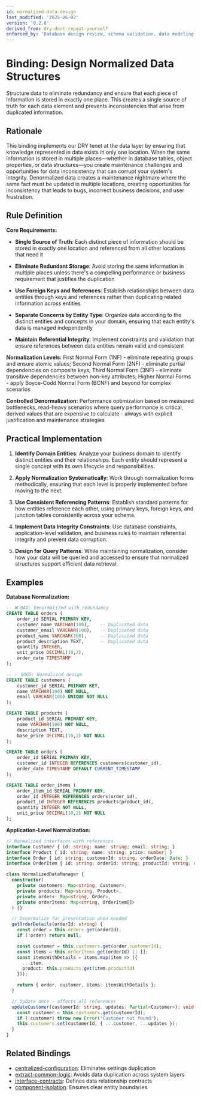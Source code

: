 ```yaml
---
id: normalized-data-design
last_modified: '2025-06-02'
version: '0.2.0'
derived_from: dry-dont-repeat-yourself
enforced_by: 'Database design review, schema validation, data modeling tools'
---
```

# Binding: Design Normalized Data Structures

Structure data to eliminate redundancy and ensure that each piece of information is stored in exactly one place. This creates a single source of truth for each data element and prevents inconsistencies that arise from duplicated information.

## Rationale

This binding implements our DRY tenet at the data layer by ensuring that knowledge represented in data exists in only one location. When the same information is stored in multiple places—whether in database tables, object properties, or data structures—you create maintenance challenges and opportunities for data inconsistency that can corrupt your system's integrity. Denormalized data creates a maintenance nightmare where the same fact must be updated in multiple locations, creating opportunities for inconsistency that leads to bugs, incorrect business decisions, and user frustration.

## Rule Definition

**Core Requirements:**

- **Single Source of Truth**: Each distinct piece of information should be stored in exactly one location and referenced from all other locations that need it

- **Eliminate Redundant Storage**: Avoid storing the same information in multiple places unless there's a compelling performance or business requirement that justifies the duplication

- **Use Foreign Keys and References**: Establish relationships between data entities through keys and references rather than duplicating related information across entities

- **Separate Concerns by Entity Type**: Organize data according to the distinct entities and concepts in your domain, ensuring that each entity's data is managed independently

- **Maintain Referential Integrity**: Implement constraints and validation that ensure references between data entities remain valid and consistent

**Normalization Levels:** First Normal Form (1NF) - eliminate repeating groups and ensure atomic values; Second Normal Form (2NF) - eliminate partial dependencies on composite keys; Third Normal Form (3NF) - eliminate transitive dependencies between non-key attributes; Higher Normal Forms - apply Boyce-Codd Normal Form (BCNF) and beyond for complex scenarios

**Controlled Denormalization:** Performance optimization based on measured bottlenecks, read-heavy scenarios where query performance is critical, derived values that are expensive to calculate - always with explicit justification and maintenance strategies

## Practical Implementation

1. **Identify Domain Entities**: Analyze your business domain to identify distinct entities and their relationships. Each entity should represent a single concept with its own lifecycle and responsibilities.

2. **Apply Normalization Systematically**: Work through normalization forms methodically, ensuring that each level is properly implemented before moving to the next.

3. **Use Consistent Referencing Patterns**: Establish standard patterns for how entities reference each other, using primary keys, foreign keys, and junction tables consistently across your schema.

4. **Implement Data Integrity Constraints**: Use database constraints, application-level validation, and business rules to maintain referential integrity and prevent data corruption.

5. **Design for Query Patterns**: While maintaining normalization, consider how your data will be queried and accessed to ensure that normalized structures support efficient data retrieval.

## Examples

**Database Normalization:**
```sql
-- ❌ BAD: Denormalized with redundancy
CREATE TABLE orders (
    order_id SERIAL PRIMARY KEY,
    customer_name VARCHAR(100),    -- Duplicated data
    customer_email VARCHAR(100),   -- Duplicated data
    product_name VARCHAR(100),     -- Duplicated data
    product_description TEXT,      -- Duplicated data
    quantity INTEGER,
    unit_price DECIMAL(10,2),
    order_date TIMESTAMP
);

-- ✅ GOOD: Normalized design
CREATE TABLE customers (
    customer_id SERIAL PRIMARY KEY,
    name VARCHAR(100) NOT NULL,
    email VARCHAR(100) UNIQUE NOT NULL
);

CREATE TABLE products (
    product_id SERIAL PRIMARY KEY,
    name VARCHAR(100) NOT NULL,
    description TEXT,
    base_price DECIMAL(10,2) NOT NULL
);

CREATE TABLE orders (
    order_id SERIAL PRIMARY KEY,
    customer_id INTEGER REFERENCES customers(customer_id),
    order_date TIMESTAMP DEFAULT CURRENT_TIMESTAMP
);

CREATE TABLE order_items (
    order_item_id SERIAL PRIMARY KEY,
    order_id INTEGER REFERENCES orders(order_id),
    product_id INTEGER REFERENCES products(product_id),
    quantity INTEGER NOT NULL,
    unit_price DECIMAL(10,2) NOT NULL
);
```

**Application-Level Normalization:**
```typescript
// Normalized interfaces with references
interface Customer { id: string; name: string; email: string; }
interface Product { id: string; name: string; price: number; }
interface Order { id: string; customerId: string; orderDate: Date; }
interface OrderItem { id: string; orderId: string; productId: string; quantity: number; }

class NormalizedDataManager {
  constructor(
    private customers: Map<string, Customer>,
    private products: Map<string, Product>,
    private orders: Map<string, Order>,
    private orderItems: Map<string, OrderItem[]>
  ) {}

  // Denormalize for presentation when needed
  getOrderDetails(orderId: string) {
    const order = this.orders.get(orderId);
    if (!order) return null;

    const customer = this.customers.get(order.customerId);
    const items = this.orderItems.get(orderId) || [];
    const itemsWithDetails = items.map(item => ({
      ...item,
      product: this.products.get(item.productId)
    }));

    return { order, customer, items: itemsWithDetails };
  }

  // Update once - affects all references
  updateCustomer(customerId: string, updates: Partial<Customer>): void {
    const customer = this.customers.get(customerId);
    if (!customer) throw new Error('Customer not found');
    this.customers.set(customerId, { ...customer, ...updates });
  }
}
```

## Related Bindings

- [centralized-configuration](../../docs/bindings/core/centralized-configuration.md): Eliminates settings duplication
- [extract-common-logic](../../docs/bindings/core/extract-common-logic.md): Avoids data duplication across system layers
- [interface-contracts](../../docs/bindings/core/interface-contracts.md): Defines data relationship contracts
- [component-isolation](../../docs/bindings/core/component-isolation.md): Ensures clear entity boundaries
